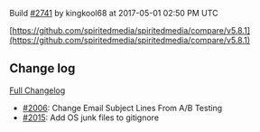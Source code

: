 Build [#2741](https://circleci.com/gh/spiritedmedia/spiritedmedia/2741) by kingkool68 at 2017-05-01 02:50 PM UTC

[https://github.com/spiritedmedia/spiritedmedia/compare/v5.8.1](https://github.com/spiritedmedia/spiritedmedia/compare/v5.8.1)
## Change log
[Full Changelog](https://github.com/spiritedmedia/spiritedmedia/compare/v5.8.0...v5.8.1)

 - [#2006](https://github.com/spiritedmedia/spiritedmedia/pull/2006): Change Email Subject Lines From A/B Testing
 - [#2015](https://github.com/spiritedmedia/spiritedmedia/pull/2015): Add OS junk files to gitignore
